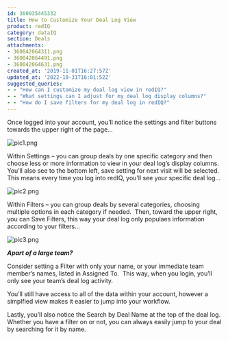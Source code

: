 ```yaml
---
id: 360035445332
title: How to Customize Your Deal Log View
product: redIQ
category: dataIQ
section: Deals
attachments:
- 360042064311.png
- 360042064491.png
- 360042064631.png
created_at: '2019-11-01T16:27:57Z'
updated_at: '2022-10-31T16:01:52Z'
suggested_queries:
- - "How can I customize my deal log view in redIQ?"
- - "What settings can I adjust for my deal log display columns?"
- - "How do I save filters for my deal log in redIQ?"
---
```

Once logged into your account, you’ll notice the settings and filter buttons towards the upper right of the page…

![pic1.png](https://rediq.zendesk.com/hc/article_attachments/360042064311/pic1.png)

Within Settings – you can group deals by one specific category and then choose less or more information to view in your deal log’s display columns.  You’ll also see to the bottom left, save setting for next visit will be selected.  This means every time you log into redIQ, you’ll see your specific deal log…

![pic2.png](https://rediq.zendesk.com/hc/article_attachments/360042064491/pic2.png)

Within Filters – you can group deals by several categories, choosing multiple options in each category if needed.  Then, toward the upper right, you can Save Filters, this way your deal log only populaes information according to your filters…

![pic3.png](https://rediq.zendesk.com/hc/article_attachments/360042064631/pic3.png)

***Apart of a large team?***

Consider setting a Filter with only your name, or your immediate team member’s names, listed in Assigned To.  This way, when you login, you’ll only see your team’s deal log activity.

You’ll still have access to all of the data within your account, however a simplfied view makes it easier to jump into your workflow.

Lastly, you’ll also notice the Search by Deal Name at the top of the deal log.  Whether you have a filter on or not, you can always easily jump to your deal by searching for it by name.